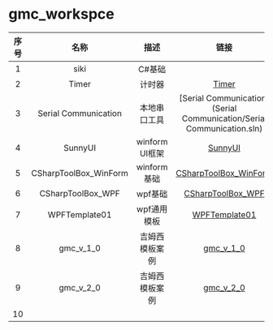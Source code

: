 # gmc_workspce

| 序号 |         名称          |      描述      |                             链接                             |
| :--: | :-------------------: | :------------: | :----------------------------------------------------------: |
|  1   |         siki          |     C#基础     |                                                              |
|  2   |         Timer         |     计时器     |                   [Timer](Timer/Timer.sln)                   |
|  3   | Serial Communication  |  本地串口工具  | [Serial Communication](Serial Communication/Serial Communication.sln) |
|  4   |        SunnyUI        | winform UI框架 |                [SunnyUI](SunnyUI/SunnyUI.sln)                |
|  5   | CSharpToolBox_WinForm |  winform基础   | [CSharpToolBox_WinForm](CSharpToolBox_WinForm/CSharpToolBox_WinForm.sln) |
|  6   |   CSharpToolBox_WPF   |    wpf基础     | [CSharpToolBox_WPF](CSharpToolBox_WPF/CSharpToolBox_WPF.sln) |
|  7   |     WPFTemplate01     |  wpf通用模板   |       [WPFTemplate01](WPFTemplate01/WPFTemplate01.sln)       |
|  8   |       gmc_v_1_0       | 吉姆西模板案例 |             [gmc_v_1_0](gmc_v_1_0/gmc_v_1_0.sln)             |
|  9   |       gmc_v_2_0       | 吉姆西模板案例 |             [gmc_v_2_0](gmc_v_2_0/gmc_v_2_0.sln)             |
|  10  |                       |                |                                                              |

